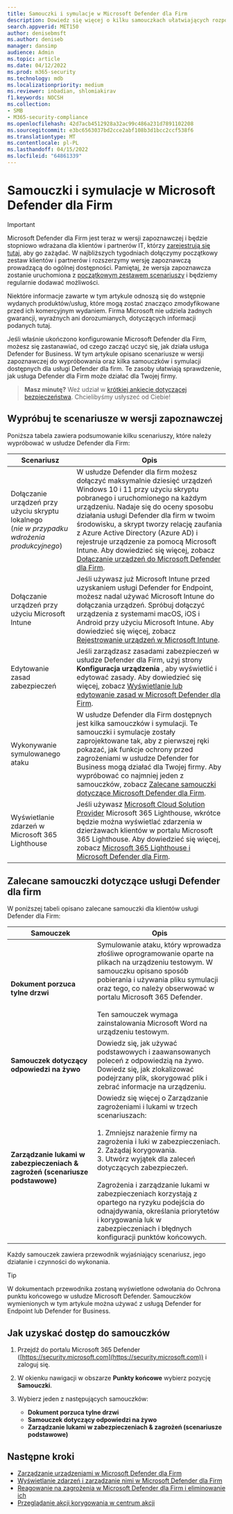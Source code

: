 ```yaml
---
title: Samouczki i symulacje w Microsoft Defender dla Firm
description: Dowiedz się więcej o kilku samouczkach ułatwiających rozpoczęcie korzystania z usługi Defender dla Firm
search.appverid: MET150
author: denisebmsft
ms.author: deniseb
manager: dansimp
audience: Admin
ms.topic: article
ms.date: 04/12/2022
ms.prod: m365-security
ms.technology: mdb
ms.localizationpriority: medium
ms.reviewer: inbadian, shlomiakirav
f1.keywords: NOCSH
ms.collection:
- SMB
- M365-security-compliance
ms.openlocfilehash: 42d7acb4512928a32ac99c486a231d7891102208
ms.sourcegitcommit: e3bc6563037bd2cce2abf108b3d1bcc2ccf538f6
ms.translationtype: MT
ms.contentlocale: pl-PL
ms.lasthandoff: 04/15/2022
ms.locfileid: "64861339"
---
```

# <a name="tutorials-and-simulations-in-microsoft-defender-for-business"></a>Samouczki i symulacje w Microsoft Defender dla Firm

> [!IMPORTANT]
> Microsoft Defender dla Firm jest teraz w wersji zapoznawczej i będzie stopniowo wdrażana dla klientów i partnerów IT, którzy [zarejestrują się tutaj](https://aka.ms/mdb-preview), aby go zażądać. W najbliższych tygodniach dołączymy początkowy zestaw klientów i partnerów i rozszerzymy wersję zapoznawczą prowadzącą do ogólnej dostępności. Pamiętaj, że wersja zapoznawcza zostanie uruchomiona z [początkowym zestawem scenariuszy](#try-these-preview-scenarios) i będziemy regularnie dodawać możliwości.
> 
> Niektóre informacje zawarte w tym artykule odnoszą się do wstępnie wydanych produktów/usług, które mogą zostać znacząco zmodyfikowane przed ich komercyjnym wydaniem. Firma Microsoft nie udziela żadnych gwarancji, wyraźnych ani dorozumianych, dotyczących informacji podanych tutaj. 

Jeśli właśnie ukończono konfigurowanie Microsoft Defender dla Firm, możesz się zastanawiać, od czego zacząć uczyć się, jak działa usługa Defender for Business. W tym artykule opisano scenariusze w wersji zapoznawczej do wypróbowania oraz kilka samouczków i symulacji dostępnych dla usługi Defender dla firm. Te zasoby ułatwiają sprawdzenie, jak usługa Defender dla Firm może działać dla Twojej firmy.

>
> **Masz minutę?**
> Weź udział w <a href="https://microsoft.qualtrics.com/jfe/form/SV_0JPjTPHGEWTQr4y" target="_blank">krótkiej ankiecie dotyczącej bezpieczeństwa</a>. Chcielibyśmy usłyszeć od Ciebie!
>

## <a name="try-these-preview-scenarios"></a>Wypróbuj te scenariusze w wersji zapoznawczej

Poniższa tabela zawiera podsumowanie kilku scenariuszy, które należy wypróbować w usłudze Defender dla Firm:

| Scenariusz  | Opis  |
|---------|---------|
| Dołączanie urządzeń przy użyciu skryptu lokalnego <br/>(*nie w przypadku wdrożenia produkcyjnego*)     | W usłudze Defender dla firm możesz dołączyć maksymalnie dziesięć urządzeń Windows 10 i 11 przy użyciu skryptu pobranego i uruchomionego na każdym urządzeniu. Nadaje się do oceny sposobu działania usługi Defender dla firm w twoim środowisku, a skrypt tworzy relację zaufania z Azure Active Directory (Azure AD) i rejestruje urządzenie za pomocą Microsoft Intune. Aby dowiedzieć się więcej, zobacz [Dołączanie urządzeń do Microsoft Defender dla Firm](mdb-onboard-devices.md).         |
| Dołączanie urządzeń przy użyciu Microsoft Intune     | Jeśli używasz już Microsoft Intune przed uzyskaniem usługi Defender for Endpoint, możesz nadal używać Microsoft Intune do dołączania urządzeń. Spróbuj dołączyć urządzenia z systemami macOS, iOS i Android przy użyciu Microsoft Intune. Aby dowiedzieć się więcej, zobacz [Rejestrowanie urządzeń w Microsoft Intune](/mem/intune/enrollment/device-enrollment).        |
| Edytowanie zasad zabezpieczeń     | Jeśli zarządzasz zasadami zabezpieczeń w usłudze Defender dla Firm, użyj strony **Konfiguracja urządzenia** , aby wyświetlić i edytować zasady. Aby dowiedzieć się więcej, zobacz [Wyświetlanie lub edytowanie zasad w Microsoft Defender dla Firm](mdb-view-edit-policies.md).        |
| Wykonywanie symulowanego ataku   | W usłudze Defender dla Firm dostępnych jest kilka samouczków i symulacji. Te samouczki i symulacje zostały zaprojektowane tak, aby z pierwszej ręki pokazać, jak funkcje ochrony przed zagrożeniami w usłudze Defender for Business mogą działać dla Twojej firmy. Aby wypróbować co najmniej jeden z samouczków, zobacz [Zalecane samouczki dotyczące Microsoft Defender dla Firm](#recommended-tutorials-for-defender-for-business).         |
| Wyświetlanie zdarzeń w Microsoft 365 Lighthouse     | Jeśli używasz [Microsoft Cloud Solution Provider](/partner-center/enrolling-in-the-csp-program) Microsoft 365 Lighthouse, wkrótce będzie można wyświetlać zdarzenia w dzierżawach klientów w portalu Microsoft 365 Lighthouse. Aby dowiedzieć się więcej, zobacz [Microsoft 365 Lighthouse i Microsoft Defender dla Firm](mdb-lighthouse-integration.md).       |


## <a name="recommended-tutorials-for-defender-for-business"></a>Zalecane samouczki dotyczące usługi Defender dla firm

W poniższej tabeli opisano zalecane samouczki dla klientów usługi Defender dla Firm:

| Samouczek  | Opis  |
|---------|---------|
| **Dokument porzuca tylne drzwi**     | Symulowanie ataku, który wprowadza złośliwe oprogramowanie oparte na plikach na urządzeniu testowym. W samouczku opisano sposób pobierania i używania pliku symulacji oraz tego, co należy obserwować w portalu Microsoft 365 Defender. <br/><br/>Ten samouczek wymaga zainstalowania Microsoft Word na urządzeniu testowym.   |
| **Samouczek dotyczący odpowiedzi na żywo**     | Dowiedz się, jak używać podstawowych i zaawansowanych poleceń z odpowiedzią na żywo. Dowiedz się, jak zlokalizować podejrzany plik, skorygować plik i zebrać informacje na urządzeniu.   |
| **Zarządzanie lukami w zabezpieczeniach & zagrożeń (scenariusze podstawowe)**     | Dowiedz się więcej o Zarządzanie zagrożeniami i lukami w trzech scenariuszach: <br/><br/>1. Zmniejsz narażenie firmy na zagrożenia i luki w zabezpieczeniach. <br/>2. Zażądaj korygowania. <br/>3. Utwórz wyjątek dla zaleceń dotyczących zabezpieczeń. <br/><br/> Zagrożenia i zarządzanie lukami w zabezpieczeniach korzystają z opartego na ryzyku podejścia do odnajdywania, określania priorytetów i korygowania luk w zabezpieczeniach i błędnych konfiguracji punktów końcowych.      |

Każdy samouczek zawiera przewodnik wyjaśniający scenariusz, jego działanie i czynności do wykonania.

> [!TIP]
> W dokumentach przewodnika zostaną wyświetlone odwołania do Ochrona punktu końcowego w usłudze Microsoft Defender. Samouczków wymienionych w tym artykule można używać z usługą Defender for Endpoint lub Defender for Business.

## <a name="how-to-access-the-tutorials"></a>Jak uzyskać dostęp do samouczków

1. Przejdź do portalu Microsoft 365 Defender ([https://security.microsoft.com](https://security.microsoft.com)) i zaloguj się.

2. W okienku nawigacji w obszarze **Punkty końcowe** wybierz pozycję **Samouczki**.

3. Wybierz jeden z następujących samouczków:

   - **Dokument porzuca tylne drzwi**
   - **Samouczek dotyczący odpowiedzi na żywo**
   - **Zarządzanie lukami w zabezpieczeniach & zagrożeń (scenariusze podstawowe)**

## <a name="next-steps"></a>Następne kroki

- [Zarządzanie urządzeniami w Microsoft Defender dla Firm](mdb-manage-devices.md)
- [Wyświetlanie zdarzeń i zarządzanie nimi w Microsoft Defender dla Firm](mdb-view-manage-incidents.md)
- [Reagowanie na zagrożenia w Microsoft Defender dla Firm i eliminowanie ich](mdb-respond-mitigate-threats.md)
- [Przeglądanie akcji korygowania w centrum akcji](mdb-review-remediation-actions.md)